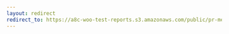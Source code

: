 ```yaml
---
layout: redirect
redirect_to: https://a8c-woo-test-reports.s3.amazonaws.com/public/pr-merge/44856/e2e/index.html
---
```

